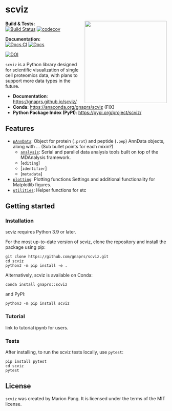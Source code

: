 # scviz
<img src="https://raw.githubusercontent.com/bbye98/mdcraft/main/assets/logo.png"
 align="right" width="256"/>

**Build & Tests:**  
[![Build Status](https://github.com/gnaprs/scviz/actions/workflows/python-package.yml/badge.svg)](https://github.com/gnaprs/scviz/actions/workflows/python-package.yml)
[![codecov](https://codecov.io/gh/gnaprs/scviz/branch/main/graph/badge.svg)](https://codecov.io/gh/gnaprs/scviz)

**Documentation:**  
[![Docs CI](https://github.com/gnaprs/scviz/actions/workflows/ci.yml/badge.svg)](https://github.com/gnaprs/scviz/actions/workflows/ci.yml)
[![Docs](https://img.shields.io/badge/docs-v0.3.0-brightgreen.svg)](https://gnaprs.github.io/scviz)

[![DOI](https://zenodo.org/badge/DOI/10.5281/zenodo.13308642.svg)](https://doi.org/10.5281/zenodo.13308642)

`scviz` is a Python library designed for scientific visualization of single cell proteomics data, with plans to support more data types in the future.

* **Documentation**: https://gnaprs.github.io/scviz/
* **Conda**: https://anaconda.org/gnaprs/scviz (FIX)
* **Python Package Index (PyPI)**: https://pypi.org/project/scviz/

## Features

* [`pAnnData`](https://github.com/bbye98/mdcraft/tree/main/src/mdcraft/algorithm):
Object for protein (`.prot`) and peptide (`.pep`) AnnData objects, along with ...
(Sub bullet points for each mixin?)
    * [`analysis`](https://github.com/bbye98/mdcraft/tree/main/src/mdcraft/analysis):
Serial and parallel data analysis tools built on top of the MDAnalysis
framework.
    * [`editing`]
    * [`identifier`]
    * [`metadata`]
* [`plotting`](https://github.com/bbye98/mdcraft/tree/main/src/mdcraft/fit):
Plotting functions Settings and additional functionality for Matplotlib figures.
* [`utilities`](https://github.com/bbye98/mdcraft/tree/main/src/mdcraft/lammps):
Helper functions for etc

## Getting started
### Installation

scviz requires Python 3.9 or later.

For the most up-to-date version of scviz, clone the repository and
install the package using pip:

    git clone https://github.com/gnaprs/scviz.git
    cd scviz
    python3 -m pip install -e .

Alternatively, scviz is available on Conda:

    conda install gnaprs::scviz

and PyPI:

    python3 -m pip install scviz

### Tutorial

link to tutorial ipynb for users.

### Tests

After installing, to run the scviz tests locally, use `pytest`:

    pip install pytest
    cd scviz
    pytest

## License
`scviz` was created by Marion Pang. It is licensed under the terms of the MIT license.
